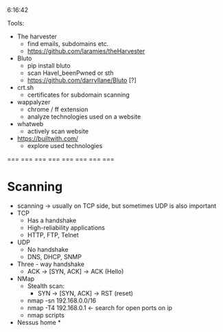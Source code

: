 6:16:42

Tools:
* The harvester 
    * find emails, subdomains etc. 
    * https://github.com/laramies/theHarvester
* Bluto
    * pip install bluto
    * scan HaveI_beenPwned or sth 
    * https://github.com/darryllane/Bluto [?]
* crt.sh 
    * certificates for subdomain scanning
* wappalyzer 
    * chrome / ff extension 
    * analyze technologies used on a website
* whatweb 
    * actively scan website
* https://builtwith.com/ 
    * explore used technologies 


=== === === === === === === ===

# Scanning
* scanning -> usually on TCP side, but sometimes UDP is also important
* TCP
    * Has a handshake
    * High-reliability applications
    * HTTP, FTP, Telnet
* UDP
    * No handshake
    * DNS, DHCP, SNMP
* Three - way handshake
    * ACK -> [SYN, ACK] -> ACK (Hello)
* NMap
    * Stealth scan:
        * SYN -> [SYN, ACK] -> RST (reset)
    * nmap -sn 192.168.0.0/16
    * nmap -T4 192.168.0.1 <- search for open ports on ip
    * nmap scripts
* Nessus home
    *
    